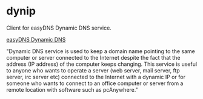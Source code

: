 # dynip

Client for easyDNS Dynamic DNS service.

[easyDNS Dynamic DNS](https://fusion.easydns.com/index.php?/Knowledgebase/Article/View/102/0/dynamic-dns "Knowledgebase")

"Dynamic DNS service is used to keep a domain name pointing to the same computer or server connected to the Internet despite the fact that the address (IP address) of the computer keeps changing. This service is useful to anyone who wants to operate a server (web server, mail server, ftp server, irc server etc) connected to the Internet with a dynamic IP or for someone who wants to connect to an office computer or server from a remote location with software such as pcAnywhere."
